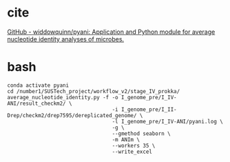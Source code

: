 # cite
[GitHub - widdowquinn/pyani: Application and Python module for average nucleotide identity analyses of microbes.](https://github.com/widdowquinn/pyani)

# bash
```
conda activate pyani 
cd /number1/SUSTech_project/workflow_v2/stage_IV_prokka/
average_nucleotide_identity.py -f -o I_genome_pre/I_IV-ANI/result_checkm2/ \
                                  -i I_genome_pre/I_II-Drep/checkm2/drep7595/dereplicated_genome/ \
								  -l I_genome_pre/I_IV-ANI/pyani.log \
								  -g \
								  --gmethod seaborn \
								  -m ANIm \
								  --workers 35 \
								  --write_excel
```